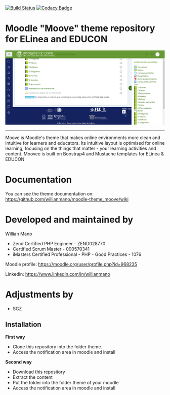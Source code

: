 [![Build Status](https://travis-ci.org/willianmano/moodle-theme_moove.svg?branch=master)](https://travis-ci.org/willianmano/moodle-theme_moove)
[![Codacy Badge](https://api.codacy.com/project/badge/Grade/e1c12730e50b4e479dc9a65dbeff6671)](https://www.codacy.com/app/willianmanoaraujo/moodle-theme_moove?utm_source=github.com&amp;utm_medium=referral&amp;utm_content=willianmano/moodle-theme_moove&amp;utm_campaign=Badge_Grade)

Moodle "Moove" theme repository for ELinea and EDUCON
===============================

![screenshot](pix/screenshot.jpg "Moove Screenshot")

---------

Moove is Moodle's theme that makes online environments more clean and intuitive for learners and educators. Its intuitive layout is optimised for online learning, focusing on the things that matter - your learning activities and content.
Moovee is built on Boostrap4 and Mustache templates for ELinea & EDUCON

Documentation
=============

You can see the theme documentation on: https://github.com/willianmano/moodle-theme_moove/wiki

Developed and maintained by
===========================
Willian Mano
 - Zend Certified PHP Engineer - ZEND028770
 - Certified Scrum Master - 000570341
 - iMasters Certified Professional - PHP - Good Practices - 1076

Moodle profile: https://moodle.org/user/profile.php?id=968235

Linkedin: https://www.linkedin.com/in/willianmano

Adjustments by
===========================
 - SGZ


Installation
------------

**First way**

- Clone this repository into the folder theme.
- Access the notification area in moodle and install

**Second way**

- Download this repository
- Extract the content
- Put the folder into the folder theme of your moodle
- Access the notification area in moodle and install
